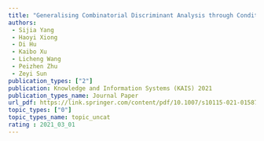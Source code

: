 ```yaml
---  
title: "Generalising Combinatorial Discriminant Analysis through Conditioning Truncated Rayleigh Flow"  
authors:  
 - Sijia Yang  
 - Haoyi Xiong  
 - Di Hu
 - Kaibo Xu  
 - Licheng Wang  
 - Peizhen Zhu  
 - Zeyi Sun
publication_types: ["2"]  
publication: Knowledge and Information Systems (KAIS) 2021  
publication_types_name: Journal Paper
url_pdf: https://link.springer.com/content/pdf/10.1007/s10115-021-01587-z.pdf
topic_types: ["0"]
topic_types_name: topic_uncat
rating : 2021_03_01
---  
```

